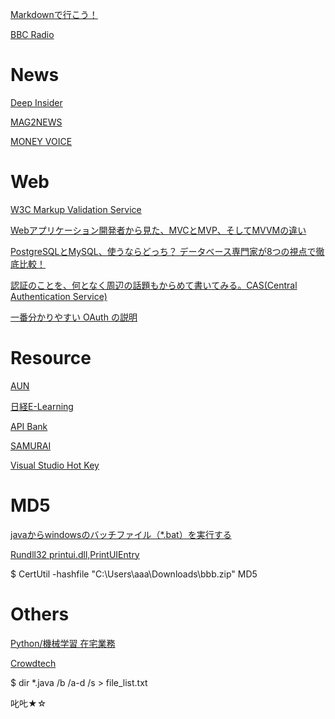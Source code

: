
[Markdownで行こう！](https://gist.github.com/wate/7072365)

[BBC Radio](https://www.bbc.co.uk/programmes/p002vsmz)


News
=====

[Deep Insider](https://www.atmarkit.co.jp/ait/subtop/di/)

[MAG2NEWS](https://www.mag2.com/p/news)

[MONEY VOICE](https://www.mag2.com/p/money)


Web
=====

[W3C Markup Validation Service](https://validator.w3.org/#validate_by_input)

[Webアプリケーション開発者から見た、MVCとMVP、そしてMVVMの違い](https://qiita.com/shinkuFencer/items/f2651073fb71416b6cd7)

[PostgreSQLとMySQL、使うならどっち？ データベース専門家が8つの視点で徹底比較！](https://employment.en-japan.com/engineerhub/entry/2017/09/05/110000)

[認証のことを、何となく周辺の話題もからめて書いてみる。CAS(Central Authentication Service)](https://kirinwiki.com/auth/page3.html)

[一番分かりやすい OAuth の説明](https://qiita.com/TakahikoKawasaki/items/e37caf50776e00e733be)


Resource
=========

[AUN](https://aun.tools/)

[日経E-Learning](https://tech.nikkeibp.co.jp/learning/)

[API Bank](https://www.apibank.jp/ApiBank/main;jsessionid=BC0DD219EE6EFA3432F7DF2531DA8BE0)

[SAMURAI](https://samurai-crowd.com/)

[Visual Studio Hot Key](https://code.visualstudio.com/docs/getstarted/keybindings)



MD5
========

[javaからwindowsのバッチファイル（*.bat）を実行する](http://www.bunkei-programmer.net/entry/20110627/p1)

[Rundll32 printui.dll,PrintUIEntry](https://technet.microsoft.com/ja-jp/library/ee624057(v=ws.10).aspx)

$ CertUtil -hashfile "C:\Users\aaa\Downloads\bbb.zip" MD5


Others
========

[Python/機械学習 在宅業務](https://techacademy.jp/mentor-recruits-lp-ai?utm_source=google&utm_medium=display&utm_content=mentor2_machinelearning&utm_campaign=qiita_machinelearning&gclid=EAIaIQobChMIl4GN2tL65wIVwgdcCh2vuAL2EAEYASAAEgKN2PD_BwE)

[Crowdtech](https://crowdtech.jp/lp/member/engineer?ref=lst-ad_google&utm_source=google&utm_medium=gdn&gclid=EAIaIQobChMIgvPdkc__5wIVUr-9Ch2DVgBfEAEYASAAEgK2a_D_BwE)

$ dir *.java /b /a-d /s > file_list.txt

叱𠮟★☆



